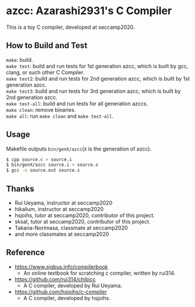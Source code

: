 # azcc: Azarashi2931's C Compiler
This is a toy C compiler, developed at seccamp2020.

## How to Build and Test
`make`: build.  
`make test`: build and run tests for 1st generation azcc, which is built by gcc, clang, or such other C Compiler.  
`make test2`: build and run tests for 2nd generation azcc, which is built by 1st generation azcc.  
`make test3`: build and run tests for 3rd generation azcc, which is built by 2nd generation azcc.  
`make test-all`: build and run tests for all generation azccs.  
`make clean`: remove binaries.  
`make all`: run `make clean` and `make test-all`.  

## Usage
Makefile outputs `bin/genX/azcc`(`X` is the generation of azcc).  
```sh
$ cpp source.c > source.i
$ bin/genX/azcc source.i > source.s
$ gcc -o source.out source.s
```

## Thanks
+ Rui Ueyama, instructor at seccamp2020
+ hikalium, instructor at seccamp2020
+ hsjoihs, tutor at seccamp2020, contributor of this project.
+ sksat, tutor at seccamp2020, contributor of this project.
+ Takana-Norimasa, classmate at seccamp2020
+ and more classmates at seccamp2020

## Reference
+ https://www.sigbus.info/compilerbook
  + An online textbook for scratching c compiler, written by rui314.
+ https://github.com/rui314/chibicc
  + A C compiler, developed by Rui Ueyama.
+ https://github.com/hsjoihs/c-compiler
  + A C compiler, developed by hsjoihs.
